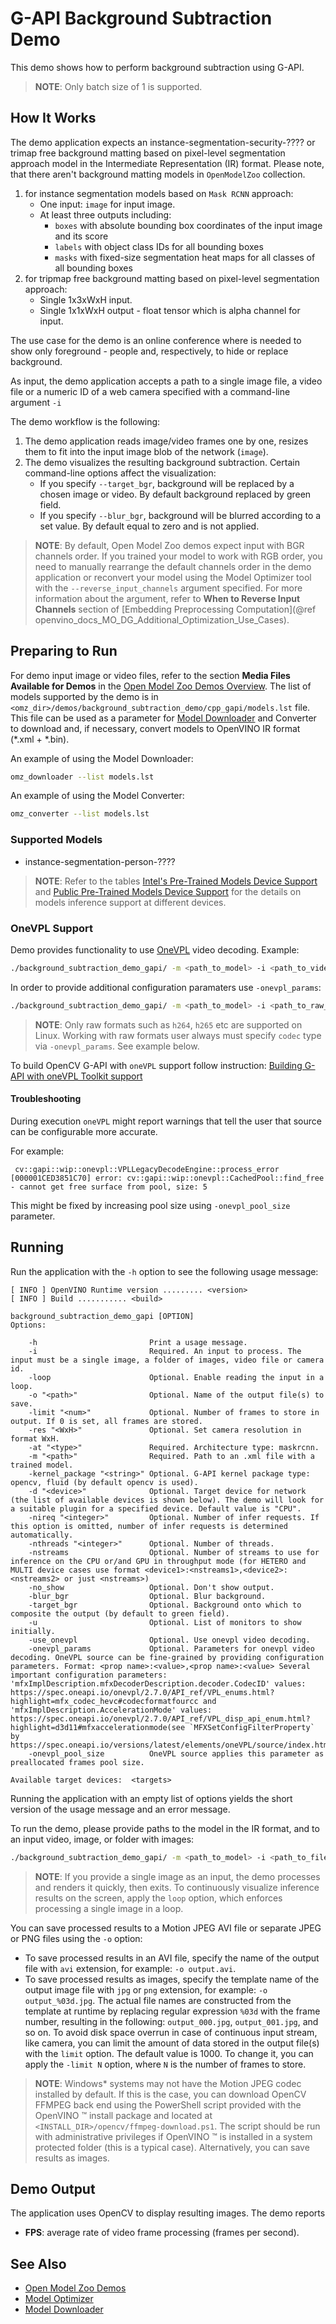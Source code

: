 # G-API Background Subtraction Demo

This demo shows how to perform background subtraction using G-API.

> **NOTE**: Only batch size of 1 is supported.

## How It Works
The demo application expects an instance-segmentation-security-???? or trimap free background matting based on pixel-level segmentation approach model in the Intermediate Representation (IR) format. Please note, that there aren't background matting models in `OpenModelZoo` collection.

1. for instance segmentation models based on `Mask RCNN` approach:
    * One input: `image` for input image.
    * At least three outputs including:
        * `boxes` with absolute bounding box coordinates of the input image and its score
        * `labels` with object class IDs for all bounding boxes
        * `masks` with fixed-size segmentation heat maps for all classes of all bounding boxes
2. for tripmap free background matting based on pixel-level segmentation approach:
    * Single 1x3xWxH input.
    * Single 1x1xWxH output - float tensor which is alpha channel for input.

The use case for the demo is an online conference where is needed to show only foreground - people and, respectively, to hide or replace background.

As input, the demo application accepts a path to a single image file, a video file or a numeric ID of a web camera specified with a command-line argument `-i`

The demo workflow is the following:

1. The demo application reads image/video frames one by one, resizes them to fit into the input image blob of the network (`image`).
2. The demo visualizes the resulting background subtraction. Certain command-line options affect the visualization:
    * If you specify `--target_bgr`, background will be replaced by a chosen image or video. By default background replaced by green field.
    * If you specify `--blur_bgr`, background will be blurred according to a set value. By default equal to zero and is not applied.

> **NOTE**: By default, Open Model Zoo demos expect input with BGR channels order. If you trained your model to work with RGB order, you need to manually rearrange the default channels order in the demo application or reconvert your model using the Model Optimizer tool with the `--reverse_input_channels` argument specified. For more information about the argument, refer to **When to Reverse Input Channels** section of [Embedding Preprocessing Computation](@ref openvino_docs_MO_DG_Additional_Optimization_Use_Cases).

## Preparing to Run

For demo input image or video files, refer to the section **Media Files Available for Demos** in the [Open Model Zoo Demos Overview](../../README.md).
The list of models supported by the demo is in `<omz_dir>/demos/background_subtraction_demo/cpp_gapi/models.lst` file.
This file can be used as a parameter for [Model Downloader](../../../tools/model_tools/README.md) and Converter to download and, if necessary, convert models to OpenVINO IR format (\*.xml + \*.bin).

An example of using the Model Downloader:

```sh
omz_downloader --list models.lst
```

An example of using the Model Converter:

```sh
omz_converter --list models.lst
```

### Supported Models

* instance-segmentation-person-????

> **NOTE**: Refer to the tables [Intel's Pre-Trained Models Device Support](../../../models/intel/device_support.md) and [Public Pre-Trained Models Device Support](../../../models/public/device_support.md) for the details on models inference support at different devices.


### OneVPL Support

Demo provides functionality to use [OneVPL](https://github.com/oneapi-src/oneVPL#-video-processing-library) video decoding.
Example:
```sh
./background_subtraction_demo_gapi/ -m <path_to_model> -i <path_to_video_file> -use_onevpl
```

In order to provide additional configuration paramaters use `-onevpl_params`:
```sh
./background_subtraction_demo_gapi/ -m <path_to_model> -i <path_to_raw_file> -use_onevpl -onevpl_params="mfxImplDescription.mfxDecoderDescription.decoder.CodecID:MFX_CODEC_HEVC"
```
>**NOTE**: Only raw formats such as `h264`, `h265` etc are supported on Linux.
Working with raw formats user always must specify `codec` type via `-onevpl_params`. See example below.

To build OpenCV G-API with `oneVPL` support follow instruction:
[Building G-API with oneVPL Toolkit support](https://github.com/opencv/opencv/wiki/Graph-API#building-with-onevpl-toolkit-support)

#### Troubleshooting
During execution `oneVPL` might report warnings that tell the user that source can be configurable more accurate.

For example:
```
 cv::gapi::wip::onevpl::VPLLegacyDecodeEngine::process_error [000001CED3851C70] error: cv::gapi::wip::onevpl::CachedPool::find_free - cannot get free surface from pool, size: 5
```
This might be fixed by increasing pool size using `-onevpl_pool_size` parameter.

## Running

Run the application with the `-h` option to see the following usage message:

```
[ INFO ] OpenVINO Runtime version ......... <version>
[ INFO ] Build ........... <build>

background_subtraction_demo_gapi [OPTION]
Options:

    -h                         Print a usage message.
    -i                         Required. An input to process. The input must be a single image, a folder of images, video file or camera id.
    -loop                      Optional. Enable reading the input in a loop.
    -o "<path>"                Optional. Name of the output file(s) to save.
    -limit "<num>"             Optional. Number of frames to store in output. If 0 is set, all frames are stored.
    -res "<WxH>"               Optional. Set camera resolution in format WxH.
    -at "<type>"               Required. Architecture type: maskrcnn.
    -m "<path>"                Required. Path to an .xml file with a trained model.
    -kernel_package "<string>" Optional. G-API kernel package type: opencv, fluid (by default opencv is used).
    -d "<device>"              Optional. Target device for network (the list of available devices is shown below). The demo will look for a suitable plugin for a specified device. Default value is "CPU".
    -nireq "<integer>"         Optional. Number of infer requests. If this option is omitted, number of infer requests is determined automatically.
    -nthreads "<integer>"      Optional. Number of threads.
    -nstreams                  Optional. Number of streams to use for inference on the CPU or/and GPU in throughput mode (for HETERO and MULTI device cases use format <device1>:<nstreams1>,<device2>:<nstreams2> or just <nstreams>)
    -no_show                   Optional. Don't show output.
    -blur_bgr                  Optional. Blur background.
    -target_bgr                Optional. Background onto which to composite the output (by default to green field).
    -u                         Optional. List of monitors to show initially.
    -use_onevpl                Optional. Use onevpl video decoding.
    -onevpl_params             Optional. Parameters for onevpl video decoding. OneVPL source can be fine-grained by providing configuration parameters. Format: <prop name>:<value>,<prop name>:<value> Several important configuration parameters: 'mfxImplDescription.mfxDecoderDescription.decoder.CodecID' values: https://spec.oneapi.io/onevpl/2.7.0/API_ref/VPL_enums.html?highlight=mfx_codec_hevc#codecformatfourcc and 'mfxImplDescription.AccelerationMode' values: https://spec.oneapi.io/onevpl/2.7.0/API_ref/VPL_disp_api_enum.html?highlight=d3d11#mfxaccelerationmode(see `MFXSetConfigFilterProperty` by https://spec.oneapi.io/versions/latest/elements/oneVPL/source/index.html)
    -onevpl_pool_size          OneVPL source applies this parameter as preallocated frames pool size.

Available target devices:  <targets>
```

Running the application with an empty list of options yields the short version of the usage message and an error message.

To run the demo, please provide paths to the model in the IR format, and to an input video, image, or folder with images:

```bash
./background_subtraction_demo_gapi/ -m <path_to_model> -i <path_to_file>
```

>**NOTE**: If you provide a single image as an input, the demo processes and renders it quickly, then exits. To continuously visualize inference results on the screen, apply the `loop` option, which enforces processing a single image in a loop.

You can save processed results to a Motion JPEG AVI file or separate JPEG or PNG files using the `-o` option:

* To save processed results in an AVI file, specify the name of the output file with `avi` extension, for example: `-o output.avi`.
* To save processed results as images, specify the template name of the output image file with `jpg` or `png` extension, for example: `-o output_%03d.jpg`. The actual file names are constructed from the template at runtime by replacing regular expression `%03d` with the frame number, resulting in the following: `output_000.jpg`, `output_001.jpg`, and so on.
To avoid disk space overrun in case of continuous input stream, like camera, you can limit the amount of data stored in the output file(s) with the `limit` option. The default value is 1000. To change it, you can apply the `-limit N` option, where `N` is the number of frames to store.

>**NOTE**: Windows\* systems may not have the Motion JPEG codec installed by default. If this is the case, you can download OpenCV FFMPEG back end using the PowerShell script provided with the OpenVINO &trade; install package and located at `<INSTALL_DIR>/opencv/ffmpeg-download.ps1`. The script should be run with administrative privileges if OpenVINO &trade; is installed in a system protected folder (this is a typical case). Alternatively, you can save results as images.

## Demo Output

The application uses OpenCV to display resulting images.
The demo reports

* **FPS**: average rate of video frame processing (frames per second).

## See Also

* [Open Model Zoo Demos](../../README.md)
* [Model Optimizer](https://docs.openvino.ai/latest/openvino_docs_MO_DG_Deep_Learning_Model_Optimizer_DevGuide.html)
* [Model Downloader](../../../tools/model_tools/README.md)
